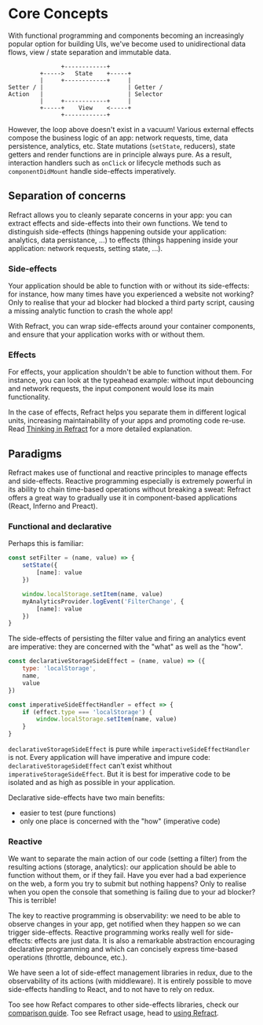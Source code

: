 # Core Concepts

With functional programming and components becoming an increasingly popular option for building UIs, we've become used to unidirectional data flows, view / state separation and immutable data.

```
               +------------+
         +----->   State    +-----+
         |     +------------+     |
Setter / |                        | Getter /
Action   |                        | Selector
         |     +------------+     |
         +-----+    View    <-----+
               +------------+
```

However, the loop above doesn't exist in a vacuum! Various external effects compose the business logic of an app: network requests, time, data persistence, analytics, etc. State mutations (`setState`, reducers), state getters and render functions are in principle always pure. As a result, interaction handlers such as `onClick` or lifecycle methods such as `componentDidMount` handle side-effects imperatively.

## Separation of concerns

Refract allows you to cleanly separate concerns in your app: you can extract effects and side-effects into their own functions. We tend to distinguish side-effects (things happening outside your application: analytics, data persistance, ...) to effects (things happening inside your application: network requests, setting state, ...).

### Side-effects

Your application should be able to function with or without its side-effects: for instance, how many times have you experienced a website not working? Only to realise that your ad blocker had blocked a third party script, causing a missing analytic function to crash the whole app!

With Refract, you can wrap side-effects around your container components, and ensure that your application works with or without them.

### Effects

For effects, your application shouldn't be able to function without them. For instance, you can look at the typeahead example: without input debouncing and network requests, the input component would lose its main functionality.

In the case of effects, Refract helps you separate them in different logical units, increasing maintainability of your apps and promoting code re-use. Read [Thinking in Refract](./thinking-in-refract.md) for a more detailed explanation.

## Paradigms

Refract makes use of functional and reactive principles to manage effects and side-effects. Reactive programming especially is extremely powerful in its ability to chain time-based operations without breaking a sweat: Refract offers a great way to gradually use it in component-based applications (React, Inferno and Preact).

### Functional and declarative

Perhaps this is familiar:

```js
const setFilter = (name, value) => {
    setState({
        [name]: value
    })

    window.localStorage.setItem(name, value)
    myAnalyticsProvider.logEvent('FilterChange', {
        [name]: value
    })
}
```

The side-effects of persisting the filter value and firing an analytics event are imperative: they are concerned with the "what" as well as the "how".

```js
const declarativeStorageSideEffect = (name, value) => ({
    type: 'localStorage',
    name,
    value
})

const imperativeSideEffectHandler = effect => {
    if (effect.type === 'localStorage') {
        window.localStorage.setItem(name, value)
    }
}
```

`declarativeStorageSideEffect` is pure while `imperactiveSideEffectHandler` is not. Every application will have imperative and impure code: `declarativeStorageSideEffect` can't exist whithout `imperativeStorageSideEffect`. But it is best for imperative code to be isolated and as high as possible in your application.

Declarative side-effects have two main benefits:

*   easier to test (pure functions)
*   only one place is concerned with the "how" (imperative code)

### Reactive

We want to separate the main action of our code (setting a filter) from the resulting actions (storage, analytics): our application should be able to function without them, or if they fail. Have you ever had a bad experience on the web, a form you try to submit but nothing happens? Only to realise when you open the console that something is failing due to your ad blocker? This is terrible!

The key to reactive programming is observability: we need to be able to observe changes in your app, get notified when they happen so we can trigger side-effects. Reactive programming works really well for side-effects: effects are just data. It is also a remarkable abstraction encouraging declarative programming and which can concisely express time-based operations (throttle, debounce, etc.).

We have seen a lot of side-effect management libraries in redux, due to the observability of its actions (with middleware). It is entirely possible to move side-effects handling to React, and to not have to rely on redux.

Too see how Refact compares to other side-effects libraries, check our [comparison guide](./comparison.md). Too see Refract usage, head to [using Refract](./usage.md).

